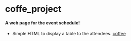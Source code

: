 # coffe_project

#### A web page for the event schedule! 
* Simple HTML to display a table to the attendees.
[coffee](https://aya-ai-2022.github.io/coffe_project/index.html)
